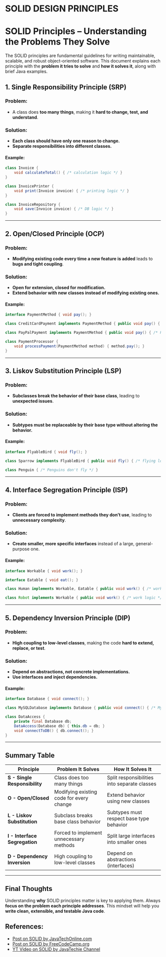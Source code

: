 # SOLID DESIGN PRINCIPLES

# SOLID Principles – Understanding the Problems They Solve

The SOLID principles are fundamental guidelines for writing maintainable, scalable, and robust object-oriented software. This document explains each principle with the **problem it tries to solve** and **how it solves it**, along with brief Java examples.

## 1. Single Responsibility Principle (SRP)

### Problem:

- A class does **too many things**, making it **hard to change, test, and understand**.

### Solution:

- **Each class should have only one reason to change.**
- **Separate responsibilities into different classes.**

#### Example:

```java
class Invoice {
    void calculateTotal() { /* calculation logic */ }
}

class InvoicePrinter {
    void print(Invoice invoice) { /* printing logic */ }
}

class InvoiceRepository {
    void save(Invoice invoice) { /* DB logic */ }
}
```

---

## 2. Open/Closed Principle (OCP)

### Problem:

- **Modifying existing code every time a new feature is added** leads to **bugs and tight coupling**.

### Solution:

- **Open for extension, closed for modification.**
- **Extend behavior with new classes instead of modifying existing ones.**

#### Example:

```java
interface PaymentMethod { void pay(); }

class CreditCardPayment implements PaymentMethod { public void pay() { /* Credit Card logic */ } }

class PayPalPayment implements PaymentMethod { public void pay() { /* PayPal logic */ } }

class PaymentProcessor {
    void processPayment(PaymentMethod method) { method.pay(); }
}
```

---

## 3. Liskov Substitution Principle (LSP)

### Problem:

- **Subclasses break the behavior of their base class**, leading to **unexpected issues**.

### Solution:

- **Subtypes must be replaceable by their base type without altering the behavior.**

#### Example:

```java
interface FlyableBird { void fly(); }

class Sparrow implements FlyableBird { public void fly() { /* flying logic */ } }

class Penguin { /* Penguins don't fly */ }
```

---

## 4. Interface Segregation Principle (ISP)

### Problem:

- **Clients are forced to implement methods they don’t use**, leading to **unnecessary complexity**.

### Solution:

- **Create smaller, more specific interfaces** instead of a large, general-purpose one.

#### Example:

```java
interface Workable { void work(); }

interface Eatable { void eat(); }

class Human implements Workable, Eatable { public void work() { /* work logic */ } public void eat() { /* eating logic */ } }

class Robot implements Workable { public void work() { /* work logic */ } }
```

---

## 5. Dependency Inversion Principle (DIP)

### Problem:

- **High coupling to low-level classes**, making the code **hard to extend, replace, or test**.

### Solution:

- **Depend on abstractions, not concrete implementations.**
- **Use interfaces and inject dependencies.**

#### Example:

```java
interface Database { void connect(); }

class MySQLDatabase implements Database { public void connect() { /* MySQL logic */ } }

class DataAccess {
    private final Database db;
    DataAccess(Database db) { this.db = db; }
    void connectToDB() { db.connect(); }
}
```

---

## Summary Table

| Principle                     | Problem It Solves                        | How It Solves It                             |
| ----------------------------- | ---------------------------------------- | -------------------------------------------- |
| **S - Single Responsibility** | Class does too many things               | Split responsibilities into separate classes |
| **O - Open/Closed**           | Modifying existing code for every change | Extend behavior using new classes            |
| **L - Liskov Substitution**   | Subclass breaks base class behavior      | Subtypes must respect base type behavior     |
| **I - Interface Segregation** | Forced to implement unnecessary methods  | Split large interfaces into smaller ones     |
| **D - Dependency Inversion**  | High coupling to low-level classes       | Depend on abstractions (interfaces)          |

---

## Final Thoughts

Understanding **why** SOLID principles matter is key to applying them. Always **focus on the problem each principle addresses**. This mindset will help you **write clean, extensible, and testable Java code**.


## References:

- [Post on SOLID by JavaTechOnline.com](https://javatechonline.com/solid-principles-the-dependency-inversion-principle/#How_is_DIP_related_to_Dependency_Injection_of_Spring_Framework)
- [Post on SOLID by FreeCodeCamp.org](https://www.freecodecamp.org/news/solid-design-principles-in-software-development/)
- [YT Video on SOLID by JavaTechie Channel](https://www.youtube.com/watch?v=BM_lSZPMClo)


